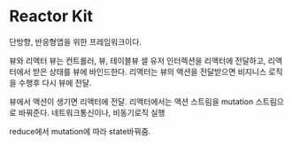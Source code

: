 Reactor Kit
===

단방향, 반응형앱을 위한 프레임워크이다.

뷰와 리액터
뷰는 컨트롤러, 뷰, 테이블뷰 셀
유저 인터렉션을 리액터에 전달하고, 리액터에서 받은 상태를 뷰에 바인드한다. 
리액터는 뷰의 액션을 전달받으면 비지니스 로직을 수행후 다시 뷰에 전달.

뷰에서 액션이 생기면 리액터에 전달.
리액터에서는 액션 스트림을 mutation 스트림으로 바꿔준다. 네트워크통신이나, 비동기로직 실행

reduce에서 mutation에 따라 state바꿔줌.
